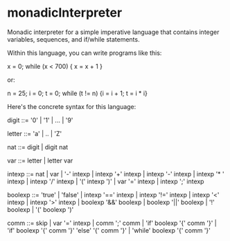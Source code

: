 # monadicInterpreter


Monadic interpreter for a simple imperative language that contains integer variables, sequences, and if/while statements.

Within this language, you can write programs like this:



x = 0;
while (x < 700) {
  x = x + 1
}


or:


n = 25;
i = 0;
t = 0; 
while (t != n) {i = i + 1; 
                t = i * i} 


Here's the concrete syntax for this language:
 
 
digit ::= '0' | '1' | ... | '9'

letter ::= 'a' | .. | 'Z'

nat ::= digit | digit nat

var ::= letter | letter var

intexp ::= nat
	| var
	| '-' intexp
	| intexp '+' intexp
	| intexp '-' intexp
	| intexp '* ' intexp
	| intexp '/' intexp
	| '(' intexp ')'
	| var '=' intexp
	| intexp ';' intexp
		
boolexp ::= 'true' | 'false'
	| intexp '==' intexp
	| intexp '!=' intexp
	| intexp '<' intexp
	| intexp '>' intexp
	| boolexp '&&' boolexp
	| boolexp '||' boolexp
	| '!' boolexp
	| '(' boolexp ')'
		
comm ::= skip
	| var '=' intexp
	| comm ';' comm
	| 'if' boolexp '{' comm '}'
	| 'if' boolexp '{' comm '}' 'else' '{' comm '}'
	| 'while' boolexp '{' comm '}'
